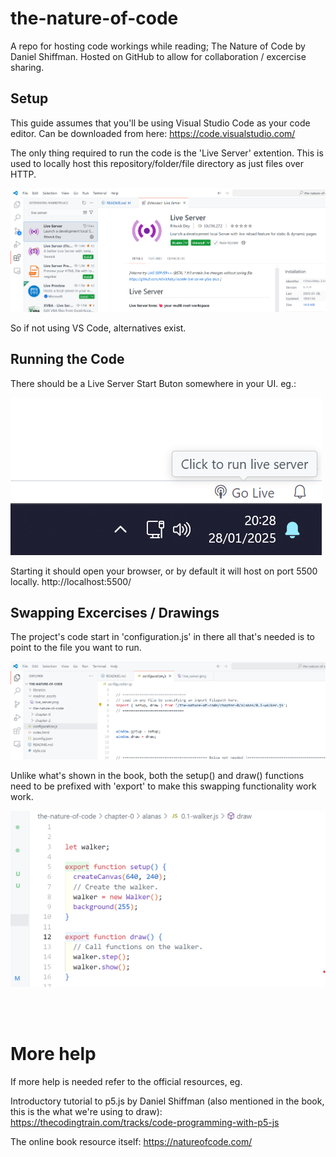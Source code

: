 # the-nature-of-code
A repo for hosting code workings while reading; The Nature of Code by Daniel Shiffman.
Hosted on GitHub to allow for collaboration / excercise sharing.

## Setup
This guide assumes that you'll be using Visual Studio Code as your code editor.
Can be downloaded from here:
https://code.visualstudio.com/

The only thing required to run the code is the 'Live Server' extention.
This is used to locally host this repository/folder/file directory as just files over HTTP.

![Live Server](readme_assets/live_server.png "Live Server")


So if not using VS Code, alternatives exist.


## Running the Code
There should be a Live Server Start Buton somewhere in your UI. eg.:

![Run Live Server](readme_assets/run_live_server.png "Run Live Server")

Starting it should open your browser, or by default it will host on port 5500 locally.
http://localhost:5500/



## Swapping Excercises / Drawings
The project's code start in 'configuration.js' in there all that's needed is to point to the file you want to run.

![Swapping Excercises](readme_assets/swapping_drawings.png "Swapping Excercises")

Unlike what's shown in the book, both the setup() and draw() functions need to be prefixed with 'export' to make this swapping functionality work work.

![Exporting Setup and Draw](readme_assets/export_setup_draw.png "Exporting Setup and Draw")

<br/><br/>

# More help
If more help is needed refer to the official resources, eg.

Introductory tutorial to p5.js by Daniel Shiffman (also mentioned in the book, this is the what we're using to draw): https://thecodingtrain.com/tracks/code-programming-with-p5-js

The online book resource itself: https://natureofcode.com/
